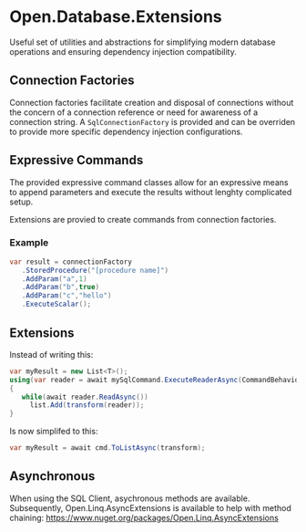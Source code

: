 # Open.Database.Extensions
 
Useful set of utilities and abstractions for simplifying modern database operations and ensuring dependency injection compatibility.

## Connection Factories

Connection factories facilitate creation and disposal of connections without the concern of a connection reference or need for awareness of a connection string.  A ```SqlConnectionFactory``` is provided and can be overriden to provide more specific dependency injection configurations.

## Expressive Commands

The provided expressive command classes allow for an expressive means to append parameters and execute the results without lenghty complicated setup.

Extensions are provied to create commands from connection factories.

### Example

```cs
var result = connectionFactory
   .StoredProcedure("[procedure name]")
   .AddParam("a",1)
   .AddParam("b",true)
   .AddParam("c","hello")
   .ExecuteScalar();
```

## Extensions

Instead of writing this:
```cs
var myResult = new List<T>();
using(var reader = await mySqlCommand.ExecuteReaderAsync(CommandBehavior.CloseConnection))
{
   while(await reader.ReadAsync())
     list.Add(transform(reader));
}
```

Is now simplifed to this:
```cs
var myResult = await cmd.ToListAsync(transform);
```

## Asynchronous

When using the SQL Client, asychronous methods are available.  
Subsequently, Open.Linq.AsyncExtensions is available to help with method chaining:
https://www.nuget.org/packages/Open.Linq.AsyncExtensions
